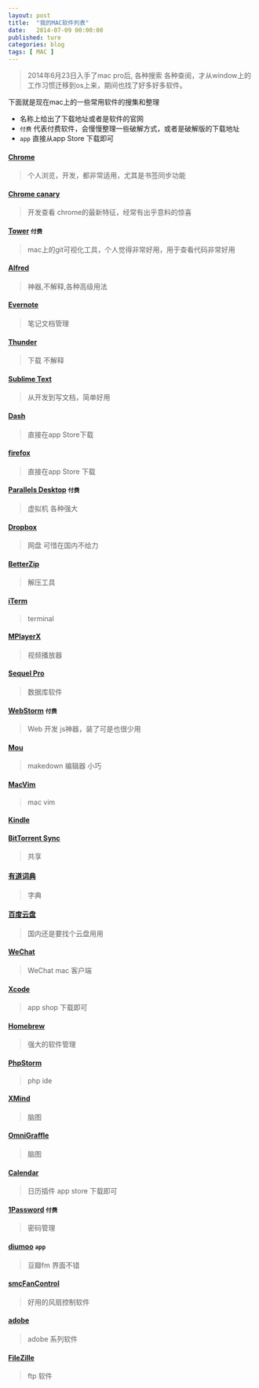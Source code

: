 ```yaml
---
layout: post
title:  "我的MAC软件列表"
date:   2014-07-09 00:00:00
published: ture
categories: blog
tags: [ MAC ]
---
```


> 2014年6月23日入手了mac pro后, 各种搜索 各种查阅，才从window上的工作习惯迁移到os上来，期间也找了好多好多软件。

下面就是现在mac上的一些常用软件的搜集和整理

- 名称上给出了下载地址或者是软件的官网
- `付费` 代表付费软件，会慢慢整理一些破解方式，或者是破解版的下载地址
- `app` 直接从app Store 下载即可

#### [Chrome](http://www.google.cn/chrome/)
> 个人浏览，开发，都非常适用，尤其是书签同步功能

#### [Chrome canary](https://www.google.com/intl/en/chrome/browser/canary.html)
> 开发查看 chrome的最新特征，经常有出乎意料的惊喜

#### [Tower](http://www.git-tower.com/) `付费`
> mac上的git可视化工具，个人觉得非常好用，用于查看代码非常好用

#### [Alfred](http://www.alfredapp.com/)
> 神器,不解释,各种高级用法

#### [Evernote](https://www.yinxiang.com/?from=evernote)
> 笔记文档管理

#### [Thunder](http://dl.xunlei.com/)
> 下载 不解释

#### [Sublime Text](http://www.sublimetext.com/)
> 从开发到写文档，简单好用

#### [Dash]()
> 直接在app Store下载

#### [firefox]()
> 直接在app Store 下载

#### [Parallels Desktop](http://www.parallels.com/cn/)  `付费`
> 虚拟机 各种强大

#### [Dropbox](http://www.getdropbox.com/)
> 网盘 可惜在国内不给力

#### [BetterZip]()
> 解压工具

#### [iTerm](http://iterm2.com/)
> terminal

#### [MPlayerX]()
> 视频播放器

#### [Sequel Pro](http://www.sequelpro.com/)
> 数据库软件

#### [WebStorm](http://www.jetbrains.com/webstorm/) `付费`
> Web 开发 js神器，装了可是也很少用

#### [Mou](http://www.mouapp.com/)
> makedown 编辑器 小巧

#### [MacVim](http://canx.me/tag/macvim/)
> mac vim

#### [Kindle]()

#### [BitTorrent Sync](http://www.bittorrent.com/sync/)
> 共享

#### [有道词典]()
> 字典

#### [百度云盘](http://pan.baidu.com)
> 国内还是要找个云盘用用

#### [WeChat](http://weixin.qq.com/cgi-bin/readtemplate?t=mac&lang=zh_CN)
> WeChat mac 客户端

#### [Xcode](https://developer.apple.com/xcode/)
> app shop 下载即可

#### [Homebrew](http://brew.sh/)
> 强大的软件管理

#### [PhpStorm](http://www.jetbrains.com/phpstorm/)
> php ide

#### [XMind](http://www.xmind.net/)
> 脑图

#### [OmniGraffle](http://www.omnigroup.com/omnigraffle/)
> 脑图 

#### [Calendar]()
> 日历插件 app store 下载即可

#### [1Password](https://agilebits.com/onepassword) `付费`
> 密码管理

#### [diumoo]() `app`
> 豆瓣fm 界面不错 

#### [smcFanControl](http://smcfancontrol.en.softonic.com/mac)
> 好用的风扇控制软件

#### [adobe]()
> adobe 系列软件

#### [FileZille]()
> ftp 软件
